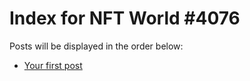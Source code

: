 # Index for NFT World #4076
Posts will be displayed in the order below:

- [Your first post](./001-first.md)

